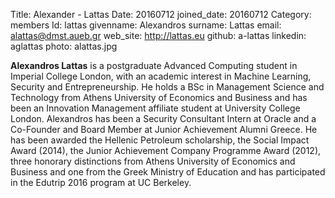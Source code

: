 Title: Alexander - Lattas
Date: 20160712
joined_date: 20160712
Category: members
Id: lattas
givenname: Alexandros
surname: Lattas
email: alattas@dmst.aueb.gr
web_site: http://lattas.eu
github: a-lattas
linkedin: aglattas
photo: alattas.jpg

**Alexandros Lattas** is a postgraduate Advanced Computing student in Imperial College London, with an academic interest in Machine Learning, Security and Entrepreneurship. He holds a BSc in Management Science and Technology from Athens University of Economics and Business and has been an Innovation Management affiliate student at University College London. Alexandros has been a Security Consultant Intern at Oracle and a Co-Founder and Board Member at Junior Achievement Alumni Greece. He has been awarded the Hellenic Petroleum scholarship, the Social Impact Award (2014), the Junior Achievement Company Programme Award (2012), three honorary distinctions from Athens University of Economics and Business and one from the Greek Ministry of Education and has participated in the Edutrip 2016 program at UC Berkeley.
